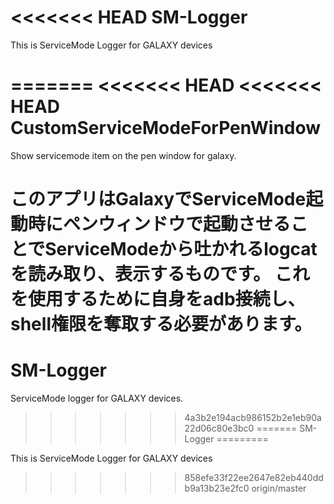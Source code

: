 <<<<<<< HEAD
SM-Logger
=========

This is ServiceMode Logger for GALAXY devices

=======
<<<<<<< HEAD
<<<<<<< HEAD
CustomServiceModeForPenWindow
==============================

Show servicemode item on the pen window for galaxy.

このアプリはGalaxyでServiceMode起動時にペンウィンドウで起動させることでServiceModeから吐かれるlogcatを読み取り、表示するものです。
これを使用するために自身をadb接続し、shell権限を奪取する必要があります。
=======
SM-Logger
=========

ServiceMode logger for GALAXY devices.
>>>>>>> 4a3b2e194acb986152b2e1eb90a22d06c80e3bc0
=======
SM-Logger
=========

This is ServiceMode Logger for GALAXY devices
>>>>>>> 858efe33f22ee2647e82eb440ddb9a13b23e2fc0
>>>>>>> origin/master

